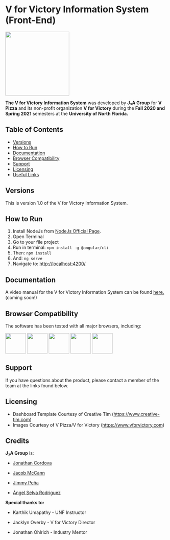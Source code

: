# V for Victory Information System (Front-End)

<img src="https://i.imgur.com/5tYKr1L.png" width="200px" height="200px">

**The V for Victory Information System** was developed by **J₃A Group** for **V Pizza** and its non-profit organization **V for Victory** during the **Fall 2020 and Spring 2021** semesters at the **University of North Florida.**


## Table of Contents

* [Versions](#versions)
* [How to Run](#how-to-run)
* [Documentation](#documentation)
* [Browser Compatibility](#browser-compatibility)
* [Support](#Support)
* [Licensing](#licensing)
* [Useful Links](#useful-links)

## Versions

This is version 1.0 of the V for Victory Information System.

## How to Run

1. Install NodeJs from [NodeJs Official Page](https://nodejs.org/en).
2. Open Terminal
3. Go to your file project
4. Run in terminal: ```npm install -g @angular/cli```
5. Then: ```npm install```
6. And: ```ng serve```
7. Navigate to: [http://localhost:4200/](http://localhost:4200/)

## Documentation

A video manual for the V for Victory Information System can be found [here.](http://127.0.0.1) (coming soon!)

## Browser Compatibility

The software has been tested with all major browsers, including:

<img src="https://s3.amazonaws.com/creativetim_bucket/github/browser/chrome.png" width="64" height="64"> <img src="https://s3.amazonaws.com/creativetim_bucket/github/browser/firefox.png" width="64" height="64"> <img src="https://s3.amazonaws.com/creativetim_bucket/github/browser/edge.png" width="64" height="64"> <img src="https://s3.amazonaws.com/creativetim_bucket/github/browser/safari.png" width="64" height="64"> <img src="https://s3.amazonaws.com/creativetim_bucket/github/browser/opera.png" width="64" height="64">


## Support

If you have questions about the product, please contact a member of the team at the links found below.

## Licensing

- Dashboard Template Courtesy of Creative Tim (https://www.creative-tim.com)
- Images Courtesy of V Pizza/V for Victory (https://www.vforvictory.com)

## Credits

**J₃A Group** is:

- [Jonathan Cordova](https://github.com/jonathancordova)

- [Jacob McCann](https://github.com/mccajd)

- [Jimmy Peña](https://github.com/JimmyIsmael)

- [Ángel Selva Rodriguez](https://github.com/AARODKB2012)

**Special thanks to:**

- Karthik Umapathy - UNF Instructor

- Jacklyn Overby - V for Victory Director

- Jonathan Ohlrich - Industry Mentor


